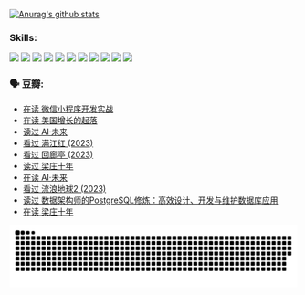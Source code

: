 
[![Anurag's github stats](https://github-readme-stats.vercel.app/api?username=w940853815)](https://github.com/anuraghazra/github-readme-stats)

### Skills:

<code><img height="32" src="https://cdn.jsdelivr.net/npm/simple-icons@v5/icons/python.svg"></code>
<code><img height="32" src="https://cdn.jsdelivr.net/npm/simple-icons@v5/icons/javascript.svg"></code>
<code><img height="32" src="https://cdn.jsdelivr.net/npm/simple-icons@v5/icons/django.svg"></code>
<code><img height="32" src="https://cdn.jsdelivr.net/npm/simple-icons@v5/icons/flask.svg"></code>
<code><img height="32" src="https://cdn.jsdelivr.net/npm/simple-icons@v5/icons/vuetify.svg"></code>
<code><img height="32" src="https://cdn.jsdelivr.net/npm/simple-icons@v5/icons/git.svg"></code>
<code><img height="32" src="https://cdn.jsdelivr.net/npm/simple-icons@v5/icons/docker.svg"></code>
<code><img height="32" src="https://cdn.jsdelivr.net/npm/simple-icons@v5/icons/postgresql.svg"></code>
<code><img height="32" src="https://cdn.jsdelivr.net/npm/simple-icons@v5/icons/elasticsearch.svg"></code>
<code><img height="32" src="https://cdn.jsdelivr.net/npm/simple-icons@v5/icons/macos.svg"></code>
<code><img height="32" src="https://cdn.jsdelivr.net/npm/simple-icons@v5/icons/linux.svg"></code>

### 🗣 豆瓣:

<!-- DOUBAN-ACTIVITIES:START -->
- [在读 微信小程序开发实战](https://www.douban.com/people/136069238/status/4230177692/?_i=83894230)
- [在读 美国增长的起落](https://www.douban.com/people/136069238/status/4220055912/?_i=83894230)
- [读过 AI·未来](https://www.douban.com/people/136069238/status/4220054171/?_i=83894230)
- [看过 满江红‎ (2023)](https://www.douban.com/people/136069238/status/4219146433/?_i=83894230)
- [看过 回廊亭‎ (2023)](https://www.douban.com/people/136069238/status/4215992758/?_i=83894230)
- [读过 梁庄十年](https://www.douban.com/people/136069238/status/4206664969/?_i=83894230)
- [在读 AI·未来](https://www.douban.com/people/136069238/status/4206653520/?_i=83894230)
- [看过 流浪地球2‎ (2023)](https://www.douban.com/people/136069238/status/4199558549/?_i=83894230)
- [读过 数据架构师的PostgreSQL修炼：高效设计、开发与维护数据库应用](https://www.douban.com/people/136069238/status/4199451104/?_i=83894230)
- [在读 梁庄十年](https://www.douban.com/people/136069238/status/4198822794/?_i=83894230)
<!-- DOUBAN-ACTIVITIES:END -->


![Snake animation](https://raw.githubusercontent.com/w940853815/w940853815/output/github-contribution-grid-snake.svg)

<!--
**w940853815/w940853815** is a ✨ _special_ ✨ repository because its `README.md` (this file) appears on your GitHub profile.

Here are some ideas to get you started:

- 🔭 I’m currently working on ...
- 🌱 I’m currently learning ...
- 👯 I’m looking to collaborate on ...
- 🤔 I’m looking for help with ...
- 💬 Ask me about ...
- 📫 How to reach me: ...
- 😄 Pronouns: ...
- ⚡ Fun fact: ...
-->
